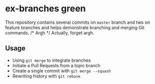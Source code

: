 ex-branches green
===========

This repository contains several commits on `master` branch and two on feature branches and helps demonstrate branching and merging Git commands.
/* Argh */
Actually, forget argh.
## Usage

* Using `git merge` to integrate branches
* Initiate a Pull Requests from a topic branch
* Create a single commit with `git merge --squash`
* Rewriting history with `git rebase`
